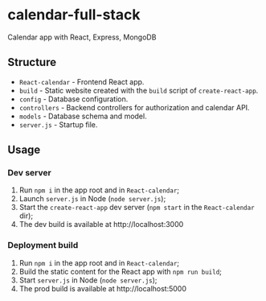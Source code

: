 # calendar-full-stack
Calendar app with React, Express, MongoDB

## Structure
* `React-calendar` - Frontend React app.
* `build` - Static website created with the `build` script of `create-react-app`.
* `config` - Database configuration.
* `controllers` - Backend controllers for authorization and calendar API.
* `models` - Database schema and model.
* `server.js` - Startup file.

## Usage

### Dev server

1. Run `npm i` in the app root and in `React-calendar`;
2. Launch `server.js` in Node (`node server.js`);
3. Start the `create-react-app` dev server (`npm start` in the `React-calendar` dir);
4. The dev build is available at http://localhost:3000

### Deployment build

1. Run `npm i` in the app root and in `React-calendar`;
2. Build the static content for the React app with `npm run build`;
3. Start `server.js` in Node (`node server.js`);
4. The prod build is available at http://localhost:5000
